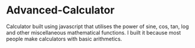# Advanced-Calculator
Calculator built using javascript that utilises the power of sine, cos, tan, log and other miscellaneous mathematical functions. I built it because most people make calculators with basic arithmetics.
